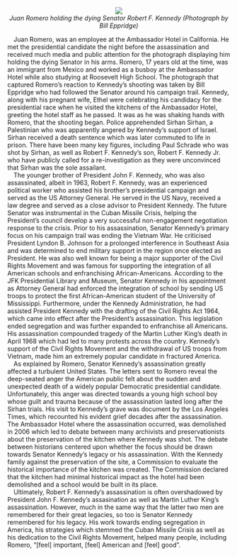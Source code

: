<p align="center">
  <img src="https://storycorpsorg-staging.s3.amazonaws.com/uploads/GettyImages-50314536_594_screen.jpg"></br>
  <em>Juan Romero holding the dying Senator Robert F. Kennedy (Photograph by Bill Eppridge)</em>
</p>
&emsp;Juan Romero, was an employee at the Ambassador Hotel in California. He met the presidential candidate the night before the assassination and received much media and public attention for the photograph displaying him holding the dying Senator in his arms. Romero, 17 years old at the time, was an immigrant from Mexico and worked as a busboy at the Ambassador Hotel while also studying at Roosevelt High School. The photograph that captured Romero’s reaction to Kennedy’s shooting was taken by Bill Eppridge who had followed the Senator around his campaign trail. Kennedy, along with his pregnant wife, Ethel were celebrating his candidacy for the presidential race when he visited the kitchens of the Ambassador Hotel, greeting the hotel staff as he passed. It was as he was shaking hands with Romero, that the shooting began. Police apprehended Sirhan Sirhan, a Palestinian who was apparently angered by Kennedy’s support of Israel. Sirhan received a death sentence which was later commuted to life in prison. There have been many key figures, including Paul Schrade who was shot by Sirhan, as well as Robert F. Kennedy’s son, Robert F. Kennedy Jr. who have publicly called for a re-investigation as they were unconvinced that Sirhan was the sole assailant.</br>
&emsp;The younger brother of President John F. Kennedy, who was also assassinated, albeit in 1963,  Robert F. Kennedy, was an experienced political worker who assisted his brother’s presidential campaign and served as the US Attorney General. He served in the US Navy, received a law degree and served as a close advisor to President Kennedy. The future Senator was instrumental in the Cuban Missile Crisis, helping the President’s council develop a very successful non-engagement negotiation response to the crisis. Prior to his assassination, Senator Kennedy’s primary focus on his campaign trail was ending the Vietnam War. He criticised President Lyndon B. Johnson for a prolonged interference in Southeast Asia and was determined to end military support in the region once elected as President. He was also well known for being a major supporter of the Civil Rights Movement and was famous for supporting the integration of all American schools and enfranchising African-Americans. According to the JFK Presidential Library and Museum, Senator Kennedy in his appointment as Attorney General had enforced the integration of school by sending US troops to protect the first African-American student of the University of Mississippi. Furthermore, under the Kennedy Administration, he had assisted President Kennedy with the drafting of the Civil Rights Act 1964, which came into effect after the President’s assassination. This legislation ended segregation and was further expanded to enfranchise all Americans. His assassination compounded tragedy of the Martin Luther King’s death in April 1968 which had led to many protests across the country. Kennedy’s support of the Civil Rights Movement and the withdrawal of US troops from Vietnam, made him an extremely popular candidate in fractured America.</br> 
&emsp;As explained by Romero, Senator Kennedy’s assassination greatly affected a turbulent United States. The letters sent to Romero reveal the deep-seated anger the American public felt about the sudden and unexpected death of a widely popular Democratic presidential candidate. Unfortunately, this anger was directed towards a young high school boy whose guilt and trauma because of the assassination lasted long after the Sirhan trials. His visit to Kennedy’s grave was document by the Los Angeles Times, which recounted his evident grief decades after the assassination. The Ambassador Hotel where the assassination occurred, was demolished in 2006 which led to debate between many archivists and preservationists about the preservation of the kitchen where Kennedy was shot. The debate between historians centered upon whether the focus should be drawn towards Senator Kennedy’s legacy or his assassination. With the Kennedy family against the preservation of the site, a Commission to evaluate the historical importance of the kitchen was created. The Commission declared that the kitchen had minimal historical impact as the hotel had been demolished and a school would be built in its place.</br>
&emsp;Ultimately, Robert F. Kennedy’s assassination is often overshadowed by President John F. Kennedy’s assasination as well as Martin Luther King’s assassination. However, much in the same way that the latter two men are remembered for their great legacies, so too is Senator Kennedy remembered for his legacy. His work towards ending segregation in America, his strategies which stemmed the Cuban Missile Crisis as well as his dedication to the Civil Rights Movement, helped many people, including Romero, “[feel] important, [feel] American and [feel] good”.



<!-- Add your content here, including _markup_ of **various kinds**. Now you can just write! But you should be aware of a couple of advanced features of markdown:
- you can embed HTML directly n a markdown file. This is great if you want to add complex attributes like **classes**, e.g. to your `img` tags so that they display properly (though you can also use the `{.css-selector}` method ddescribed in the main readme.
  - a particular use of embedded HTML is for funky javascript function links. I've written a simple function that will seek to a particular time code in seconds.  You can call it like this: `<a href="javascript:seek(75)">seek to 1:15</a>`, but `[seek to 1:15](javascript:seek(75))` won't render properly, so you have to type the whole link in, as seen here: <a href="javascript:seek(75)"> seek to 1:15</a>.
  - also, markdown-it supports pandoc-style footnotes, which can be helpful sometimes. Here are some examples of footnotes at work:

    Footnote 1 link[^first].

    Footnote 2 link[^second].

    Inline footnote^[Text of inline footnote] definition.

    Duplicated footnote reference[^second].


[^first]: Footnote **can have markup**

    and multiple paragraphs.

[^second]: Footnote text.

and remember tables, if you want them: 

| heading | Heading |
| ------| ----- |
| content | content |
| content | content |
| content | content |
{.striped} -->
